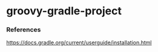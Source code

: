 # groovy-gradle-project

### References

https://docs.gradle.org/current/userguide/installation.html
